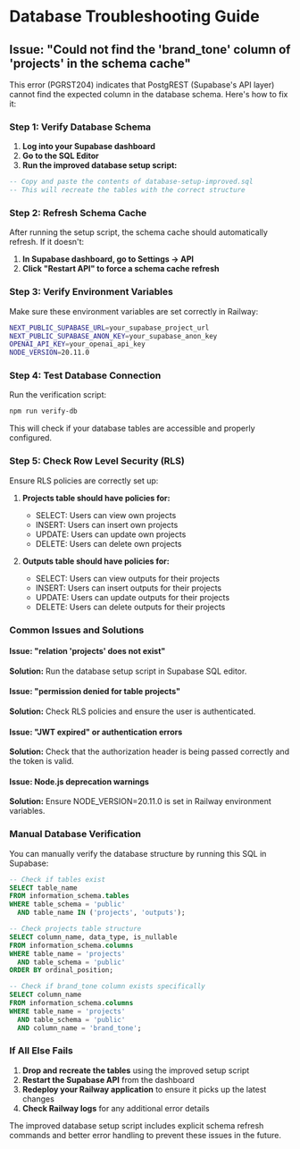 # Database Troubleshooting Guide

## Issue: "Could not find the 'brand_tone' column of 'projects' in the schema cache"

This error (PGRST204) indicates that PostgREST (Supabase's API layer) cannot find the expected column in the database schema. Here's how to fix it:

### Step 1: Verify Database Schema

1. **Log into your Supabase dashboard**
2. **Go to the SQL Editor**
3. **Run the improved database setup script:**

```sql
-- Copy and paste the contents of database-setup-improved.sql
-- This will recreate the tables with the correct structure
```

### Step 2: Refresh Schema Cache

After running the setup script, the schema cache should automatically refresh. If it doesn't:

1. **In Supabase dashboard, go to Settings → API**
2. **Click "Restart API" to force a schema cache refresh**

### Step 3: Verify Environment Variables

Make sure these environment variables are set correctly in Railway:

```bash
NEXT_PUBLIC_SUPABASE_URL=your_supabase_project_url
NEXT_PUBLIC_SUPABASE_ANON_KEY=your_supabase_anon_key
OPENAI_API_KEY=your_openai_api_key
NODE_VERSION=20.11.0
```

### Step 4: Test Database Connection

Run the verification script:

```bash
npm run verify-db
```

This will check if your database tables are accessible and properly configured.

### Step 5: Check Row Level Security (RLS)

Ensure RLS policies are correctly set up:

1. **Projects table should have policies for:**
   - SELECT: Users can view own projects
   - INSERT: Users can insert own projects
   - UPDATE: Users can update own projects
   - DELETE: Users can delete own projects

2. **Outputs table should have policies for:**
   - SELECT: Users can view outputs for their projects
   - INSERT: Users can insert outputs for their projects
   - UPDATE: Users can update outputs for their projects
   - DELETE: Users can delete outputs for their projects

### Common Issues and Solutions

#### Issue: "relation 'projects' does not exist"
**Solution:** Run the database setup script in Supabase SQL editor.

#### Issue: "permission denied for table projects"
**Solution:** Check RLS policies and ensure the user is authenticated.

#### Issue: "JWT expired" or authentication errors
**Solution:** Check that the authorization header is being passed correctly and the token is valid.

#### Issue: Node.js deprecation warnings
**Solution:** Ensure NODE_VERSION=20.11.0 is set in Railway environment variables.

### Manual Database Verification

You can manually verify the database structure by running this SQL in Supabase:

```sql
-- Check if tables exist
SELECT table_name 
FROM information_schema.tables 
WHERE table_schema = 'public' 
  AND table_name IN ('projects', 'outputs');

-- Check projects table structure
SELECT column_name, data_type, is_nullable
FROM information_schema.columns 
WHERE table_name = 'projects' 
  AND table_schema = 'public'
ORDER BY ordinal_position;

-- Check if brand_tone column exists specifically
SELECT column_name 
FROM information_schema.columns 
WHERE table_name = 'projects' 
  AND table_schema = 'public' 
  AND column_name = 'brand_tone';
```

### If All Else Fails

1. **Drop and recreate the tables** using the improved setup script
2. **Restart the Supabase API** from the dashboard
3. **Redeploy your Railway application** to ensure it picks up the latest changes
4. **Check Railway logs** for any additional error details

The improved database setup script includes explicit schema refresh commands and better error handling to prevent these issues in the future.